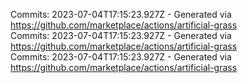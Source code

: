 Commits: 2023-07-04T17:15:23.927Z - Generated via https://github.com/marketplace/actions/artificial-grass
<br>
Commits: 2023-07-04T17:15:23.927Z - Generated via https://github.com/marketplace/actions/artificial-grass
<br>
Commits: 2023-07-04T17:15:23.927Z - Generated via https://github.com/marketplace/actions/artificial-grass
<br>

